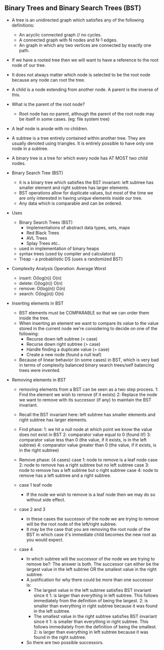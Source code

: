 ## Binary Trees and Binary Search Trees (BST)
- A tree is an unidirected graph which satisfies any of the following definitions:
  - An acyclic connected graph // no cycles.
  - A connected graph with N nodes and N-1 edges.
  - An graph in which any two vertices are connected by exactly one path.
- If we have a rooted tree then we will want to have a reference to the root node of our tree.
- It does not always matter which node is selected to be the root node because any node can root the tree.
- A child is a node extending from another node. A parent is the inverse of this.
- What is the parent of the root node?
  - Root node has no parent, although the parent of the root node may be itself in some cases. (eg: file system tree)
- A leaf node is anode with no children.
- A subtree is a tree entirely contained within another tree. They are usually denoted using triangles. It is entirely possible to have only one node in a subtree.
- A binary tree is a tree for which every node has AT MOST two child nodes.

- Binary Search Tree (BST)
  - it is a binary tree which satisfies the BST invariant: left subtree has smaller element and right subtree has larger elements.
  - BST operations allow for duplicate values, but most of the time we are only interested in having unique elements inside our tree.
  - Any data which is comparable and can be ordered.

- Uses
  - Binary Search Trees (BST)
    - Implementations of abstract data types, sets, maps
    - Red Black Trees
    - AVL Trees
    - Splay Trees etc..
  - used in implementation of binary heaps
  - syntax trees (used by compiler and calculators)
  - Treap - a probabilistic DS (uses a randomized BST)

- Complexity Analysis
  Operation: Average Worst
  - insert: O(log(n)) O(n)
  - delete: O(log(n)) O(n)
  - remove: O(log(n)) O(n)
  - search: O(log(n)) O(n)

- Inserting elements in BST
  - BST elements must be COMPARABLE so that we can order them inside the tree.
  - When inserting an element we want to compare its value to the value stored in the current node we're considering to decide on one of the following:
    - Recurse down left subtree (< case)
    - Recurse down right subtree (> case)
    - Handle finding a duplicate value (= case)
    - Create a new node (found a null leaf)
  - Because of linear behavior (in some cases) in BST, which is very bad in terms of complexity balanced binary search trees/self balancing trees were invented.

- Removing elements in BST
  - removing elements from a BST can be seen as a two step process.
    1: Find the element we wish to remove (if it exists)
    2: Replace the node we want to remove with its successor (if any) to maintain the BST invariant.
  - Recall the BST invariant here: left subtree has smaller elements and right subtree has larger elements.

  - Find phase:
    1: we hit a null node at which point we know the value does not exist in BST
    2: comparator value equal to 0 (found it!)
    3: comparator value less than 0 (the value, if it exists, is in the left subtree)
    4: comparator value greater than 0 (the value, if it exists, is in the right subtree)

  - Remove phase: (4 cases)
    case 1: node to remove is a leaf node
    case 2: node to remove has a right subtree but no left subtree
    case 3: node to remove has a left subtree but o right subtree
    case 4: node to remove has a left subtree and a right subtree.
  - case 1 leaf node
    - If the node we wish to remove is a leaf node then we may do so without side effect.
  - case 2 and 3
    - in these cases the successor of the node we are trying to remove will be the root node of the left/right subtree.
    - It may be the case that you are removing the root node of the BST in which case it's immediate child becomes the new root as you would expect.
  - case 4
    - In which subtree will the successor of the node we are trying to remove be?: The answer is both. The successor can either be the largest value in the left subtree OR the smallest value in the right subtree.
    - A justification for why there could be more than one successor is:
      - The largest value in the left subtree satisfies BST invariant since it
        1: is larger than everything in left subtree. This follows immediately from the definition of being the largest.
        2: is smaller than everything in right subtree because it was found in the left subtree.
      - The smallest value in the right subtree satisfies BST invariant since it
        1: is smaller than everything in right subtree. This follows immediately from the definition of being the smallest.
        2: is larger than everything in left subtree because it was found in the right subtree.
    - So there are two possible successors.